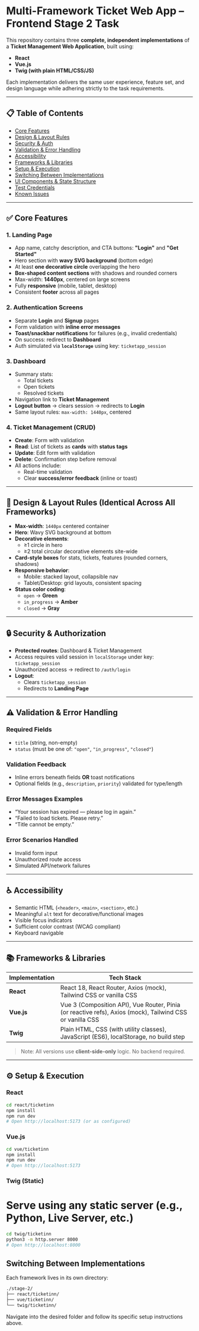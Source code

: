 # Multi-Framework Ticket Web App – Frontend Stage 2 Task

This repository contains three **complete, independent implementations** of a **Ticket Management Web Application**, built using:
- **React**
- **Vue.js**
- **Twig (with plain HTML/CSS/JS)**

Each implementation delivers the same user experience, feature set, and design language while adhering strictly to the task requirements.

---

## 📋 Table of Contents

- [Core Features](#-core-features)
- [Design & Layout Rules](#-design--layout-rules)
- [Security & Auth](#-security--authorization)
- [Validation & Error Handling](#-validation--error-handling)
- [Accessibility](#-accessibility)
- [Frameworks & Libraries](#-frameworks--libraries)
- [Setup & Execution](#-setup--execution)
- [Switching Between Implementations](#-switching-between-implementations)
- [UI Components & State Structure](#-ui-components--state-structure)
- [Test Credentials](#-test-credentials)
- [Known Issues](#-known-issues)

---

## ✅ Core Features

### 1. **Landing Page**
- App name, catchy description, and CTA buttons: **"Login"** and **"Get Started"**
- Hero section with **wavy SVG background** (bottom edge)
- At least **one decorative circle** overlapping the hero
- **Box-shaped content sections** with shadows and rounded corners
- Max-width: **1440px**, centered on large screens
- Fully **responsive** (mobile, tablet, desktop)
- Consistent **footer** across all pages

### 2. **Authentication Screens**
- Separate **Login** and **Signup** pages
- Form validation with **inline error messages**
- **Toast/snackbar notifications** for failures (e.g., invalid credentials)
- On success: redirect to **Dashboard**
- Auth simulated via **`localStorage`** using key: `ticketapp_session`

### 3. **Dashboard**
- Summary stats:
  - Total tickets
  - Open tickets
  - Resolved tickets
- Navigation link to **Ticket Management**
- **Logout button** → clears session → redirects to **Login**
- Same layout rules: `max-width: 1440px`, centered

### 4. **Ticket Management (CRUD)**
- **Create**: Form with validation
- **Read**: List of tickets as **cards** with **status tags**
- **Update**: Edit form with validation
- **Delete**: Confirmation step before removal
- All actions include:
  - Real-time validation
  - Clear **success/error feedback** (inline or toast)

---

## 🎨 Design & Layout Rules (Identical Across All Frameworks)

- **Max-width**: `1440px` centered container
- **Hero**: Wavy SVG background at bottom
- **Decorative elements**:
  - ≥1 circle in hero
  - ≥2 total circular decorative elements site-wide
- **Card-style boxes** for stats, tickets, features (rounded corners, shadows)
- **Responsive behavior**:
  - Mobile: stacked layout, collapsible nav
  - Tablet/Desktop: grid layouts, consistent spacing
- **Status color coding**:
  - `open` → **Green**
  - `in_progress` → **Amber**
  - `closed` → **Gray**

---

## 🔒 Security & Authorization

- **Protected routes**: Dashboard & Ticket Management
- Access requires valid session in `localStorage` under key: `ticketapp_session`
- Unauthorized access → redirect to `/auth/login`
- **Logout**:
  - Clears `ticketapp_session`
  - Redirects to **Landing Page**

---

## ⚠️ Validation & Error Handling

### Required Fields
- `title` (string, non-empty)
- `status` (must be one of: `"open"`, `"in_progress"`, `"closed"`)

### Validation Feedback
- Inline errors beneath fields **OR** toast notifications
- Optional fields (e.g., `description`, `priority`) validated for type/length

### Error Messages Examples
- “Your session has expired — please log in again.”
- “Failed to load tickets. Please retry.”
- “Title cannot be empty.”

### Error Scenarios Handled
- Invalid form input
- Unauthorized route access
- Simulated API/network failures

---

## ♿ Accessibility

- Semantic HTML (`<header>`, `<main>`, `<section>`, etc.)
- Meaningful `alt` text for decorative/functional images
- Visible focus indicators
- Sufficient color contrast (WCAG compliant)
- Keyboard navigable

---

## 📚 Frameworks & Libraries

| Implementation | Tech Stack |
|----------------|-----------|
| **React**      | React 18, React Router, Axios (mock), Tailwind CSS or vanilla CSS |
| **Vue.js**     | Vue 3 (Composition API), Vue Router, Pinia (or reactive refs), Axios (mock), Tailwind CSS or vanilla CSS |
| **Twig**       | Plain HTML, CSS (with utility classes), JavaScript (ES6), localStorage, no build step |

> Note: All versions use **client-side-only** logic. No backend required.

---

## ⚙️ Setup & Execution

### React
```bash
cd react/ticketinn
npm install
npm run dev
# Open http://localhost:5173 (or as configured)
```

### Vue.js

```bash
cd vue/ticketinn
npm install
npm run dev
# Open http://localhost:5173
```

### Twig (Static)

# Serve using any static server (e.g., Python, Live Server, etc.)

```bash
cd twig/ticketinn
python3 -m http.server 8000
# Open http://localhost:8000
```

## Switching Between Implementations
Each framework lives in its own directory:

```bash
./stage-2/
├── react/ticketinn/
├── vue/ticketinn/
└── twig/ticketinn/
```

Navigate into the desired folder and follow its specific setup instructions above.